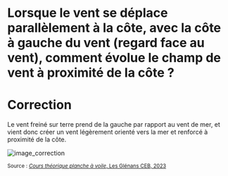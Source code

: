 # Lorsque le vent se déplace parallèlement à la côte, avec la côte à gauche du vent (regard face au vent), comment évolue le champ de vent à proximité de la côte ?

# Correction 
Le vent freiné sur terre prend de la gauche par rapport au vent de mer, et vient donc créer un vent légèrement orienté vers la mer et renforcé à proximité de la côte.

![image_correction](./images/effet_side_droit.png)

<small>Source : [*Cours théorique planche à voile*, Les Glénans CEB, 2023](https://encadrementbenevole.glenans.asso.fr/wp-content/uploads/2023/07/Cours-theorique-PAV-Version-1.pdf) </small>